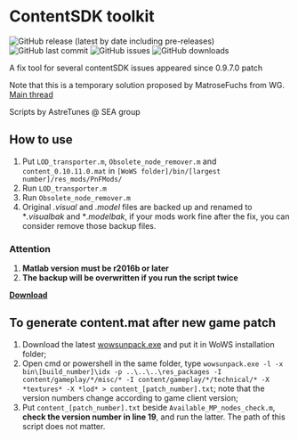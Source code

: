 # ContentSDK toolkit

![GitHub release (latest by date including pre-releases)](https://img.shields.io/github/v/release/SEA-group/ContentSDK-0.9.7-fix-tools?include_prereleases)
![GitHub last commit](https://img.shields.io/github/last-commit/SEA-group/ContentSDK-0.9.7-fix-tools)
![GitHub issues](https://img.shields.io/github/issues-raw/SEA-group/ContentSDK-0.9.7-fix-tools)
![GitHub downloads](https://img.shields.io/github/downloads/SEA-group/ContentSDK-0.9.7-fix-tools/total)

A fix tool for several contentSDK issues appeared since 0.9.7.0 patch

Note that this is a temporary solution proposed by MatroseFuchs from WG. [Main thread](https://forum.worldofwarships.eu/topic/140165-primitive-group-issue)

Scripts by AstreTunes @ SEA group

## How to use
1. Put `LOD_transporter.m`, `Obsolete_node_remover.m` and `content_0.10.11.0.mat` in `[WoWS folder]/bin/[largest number]/res_mods/PnFMods/`
2. Run `LOD_transporter.m`
3. Run `Obsolete_node_remover.m`
4. Original *.visual* and *.model* files are backed up and renamed to **.visualbak* and **.modelbak*, if your mods work fine after the fix, you can consider remove those backup files.

### Attention
1. **Matlab version must be r2016b or later**
2. **The backup will be overwritten if you run the script twice**

**[Download](https://github.com/SEA-group/ContentSDK-0.9.7-fix-tools/releases/download/0.10.11.0/ContentSDK_fix_0.10.11.0.zip)**

## To generate content.mat after new game patch
1. Download the latest [wowsunpack.exe](https://forum.worldofwarships.eu/topic/113847-all-wows-unpack-tool-unpack-game-client-resources/) and put it in WoWS installation folder;
2. Open cmd or powershell in the same folder, type `wowsunpack.exe -l -x bin\[build_number]\idx -p ..\..\..\res_packages -I content/gameplay/*/misc/* -I content/gameplay/*/technical/* -X *textures* -X *lod* > content_[patch_number].txt`; note that the version numbers change according to game client version;
3. Put `content_[patch_number].txt` beside `Available_MP_nodes_check.m`, **check the version number in line 19**, and run the latter. The path of this script does not matter.
